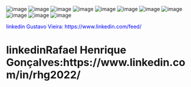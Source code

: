 
![image](https://user-images.githubusercontent.com/89616918/219513521-b9ea718d-c79f-46bc-ab81-d2bdf77b2a66.png)
![image](https://user-images.githubusercontent.com/89616918/219513556-0c192fe9-2cbb-4024-9c7e-1c3470ab7c32.png)
![image](https://user-images.githubusercontent.com/89616918/219513580-964696e3-bf5c-4b15-aa65-7228f556702d.png)
![image](https://user-images.githubusercontent.com/89616918/219513632-f9490665-488c-4e6e-aa94-2c0e8448da4f.png)
![image](https://user-images.githubusercontent.com/89616918/219513661-ea71a66b-c822-4583-aaa3-77d5a988b696.png)
![image](https://user-images.githubusercontent.com/89616918/219513710-43e18164-9151-4aff-bb74-1ea7f2442eef.png)
![image](https://user-images.githubusercontent.com/89616918/219513738-cbedb3e7-4a48-4b93-927f-4f9443e60129.png)
![image](https://user-images.githubusercontent.com/89616918/219513755-09a93e53-139c-4e22-a703-be58c1310ac0.png)
![image](https://user-images.githubusercontent.com/89616918/219513811-4b391ccf-ef0a-455f-b9f2-b34bd5be10a7.png)
![image](https://user-images.githubusercontent.com/89616918/219513835-64c7a2e4-11c3-4af3-9b1f-e02ca5e6798c.png)
![image](https://user-images.githubusercontent.com/89616918/219513861-89e57cbc-ba58-4c9b-851a-60bcdd06ab1f.png)

<p style="color: blue">linkedin Gustavo Vieira: https://www.linkedin.com/feed/</p>
 
<h1>linkedinRafael Henrique Gonçalves:https://www.linkedin.com/in/rhg2022/</h1>
